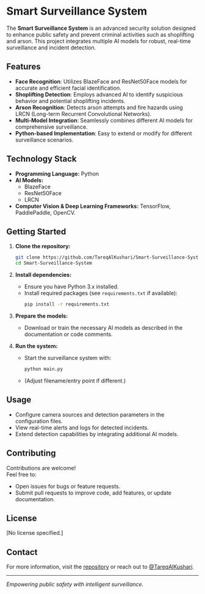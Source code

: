 # Smart Surveillance System

The **Smart Surveillance System** is an advanced security solution designed to enhance public safety and prevent criminal activities such as shoplifting and arson. This project integrates multiple AI models for robust, real-time surveillance and incident detection.

## Features

- **Face Recognition**: Utilizes BlazeFace and ResNet50Face models for accurate and efficient facial identification.
- **Shoplifting Detection**: Employs advanced AI to identify suspicious behavior and potential shoplifting incidents.
- **Arson Recognition**: Detects arson attempts and fire hazards using LRCN (Long-term Recurrent Convolutional Networks).
- **Multi-Model Integration**: Seamlessly combines different AI models for comprehensive surveillance.
- **Python-based Implementation**: Easy to extend or modify for different surveillance scenarios.

## Technology Stack

- **Programming Language:** Python
- **AI Models:**
  - BlazeFace
  - ResNet50Face
  - LRCN
- **Computer Vision & Deep Learning Frameworks:** TensorFlow, PaddlePaddle, OpenCV.

## Getting Started

1. **Clone the repository:**
   ```bash
   git clone https://github.com/TareqAlKushari/Smart-Surveillance-System.git
   cd Smart-Surveillance-System
   ```

2. **Install dependencies:**
   - Ensure you have Python 3.x installed.
   - Install required packages (see `requirements.txt` if available):
     ```bash
     pip install -r requirements.txt
     ```

3. **Prepare the models:**
   - Download or train the necessary AI models as described in the documentation or code comments.

4. **Run the system:**
   - Start the surveillance system with:
     ```bash
     python main.py
     ```
   - (Adjust filename/entry point if different.)

## Usage

- Configure camera sources and detection parameters in the configuration files.
- View real-time alerts and logs for detected incidents.
- Extend detection capabilities by integrating additional AI models.

## Contributing

Contributions are welcome!  
Feel free to:
- Open issues for bugs or feature requests.
- Submit pull requests to improve code, add features, or update documentation.

## License

[No license specified.]

## Contact

For more information, visit the [repository](https://github.com/TareqAlKushari/Smart-Surveillance-System) or reach out to [@TareqAlKushari](https://github.com/TareqAlKushari).

---

*Empowering public safety with intelligent surveillance.*
